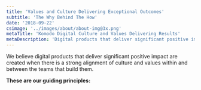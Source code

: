 ```yaml
---
title: 'Values and Culture Delivering Exceptional Outcomes'
subtitle: 'The Why Behind The How'
date: '2018-09-22'
csimage: '../images/about/about-img@3x.png'
metaTitle: 'Komodo Digital Culture and Values Delivering Results'
metaDescription: 'Digital products that deliver significant positive impact are created when there is a strong alignment of culture and values across teams. Find out more...'
---
```


We believe digital products that deliver significant positive impact are created when there is a strong alignment of culture and values within and between the teams that build them.

**These are our guiding principles:**
